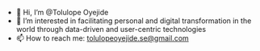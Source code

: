 - 👋 Hi, I’m @Tolulope Oyejide
- 👀 I’m interested in facilitating personal and digital transformation in the world through data-driven and user-centric technologies
- 📫 How to reach me: tolulopeoyejide.se@gmail.com

<!---
TolulopeOyejide/TolulopeOyejide is a ✨ special ✨ repository because its `README.md` (this file) appears on your GitHub profile.
You can click the Preview link to take a look at your changes.
--->
